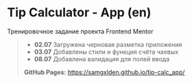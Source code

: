 # Tip Calculator - App (en)

Тренировочное задание проекта Frontend Mentor

> - **02.07** Загружена черновая разметка приложения
> - **03.07** Добавлены стили и функция счёта чаевых
> - **08.07** Добавлена валидация для полей ввода
>
> **GitHub Pages:** <https://samgxlden.github.io/tip-calc_app/>
